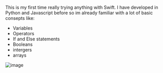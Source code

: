 This is my first time really trying anything with Swift. I have developed in Python and Javascript before so im already familiar with a lot of basic consepts like:
-   Variables
-   Operators
-   If and Else statements
-   Booleans
-   intergers
-   arrays

![image](https://github.com/Daniel-Gman/swift/assets/115157669/814a4378-09e4-4a85-978d-b95bc241c4aa)
